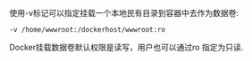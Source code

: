 使用-v标记可以指定挂载一个本地民有目录到容器中去作为数据卷:
```
-v /home/wwwroot:/dockerhost/wwwroot:ro
```
Docker挂载数据卷默认权限是读写，用户也可以通过ro 指定为只读.
